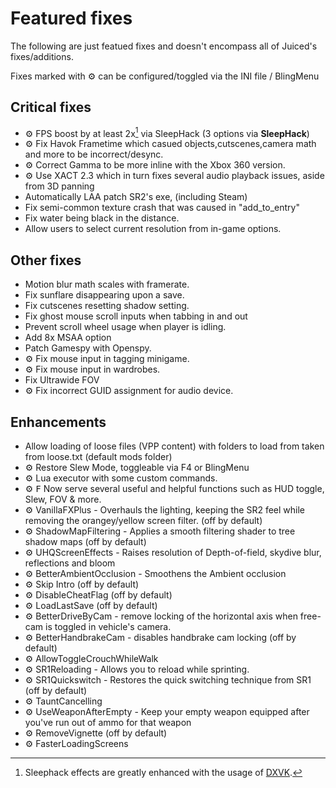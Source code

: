 # Featured fixes

The following are just featued fixes and doesn't encompass all of Juiced's fixes/additions.

Fixes marked with ⚙️ can be configured/toggled via the INI file / BlingMenu

## Critical fixes

* ⚙️ FPS boost by at least 2x[^1] via SleepHack (3 options via **SleepHack**)
* ⚙️ Fix Havok Frametime which casued objects,cutscenes,camera math and more to be incorrect/desync. 
* ⚙️ Correct Gamma to be more inline with the Xbox 360 version.
* ⚙️ Use XACT 2.3 which in turn fixes several audio playback issues, aside from 3D panning
* Automatically LAA patch SR2's exe, (including Steam)
* Fix semi-common texture crash that was caused in "add_to_entry"
* Fix water being black in the distance.
* Allow users to select current resolution from in-game options.
[^1]: Sleephack effects are greatly enhanced with the usage of [DXVK](https://github.com/doitsujin/dxvk).
## Other fixes
* Motion blur math scales with framerate.
* Fix sunflare disappearing upon a save.
* Fix cutscenes resetting shadow setting.
* Fix ghost mouse scroll inputs when tabbing in and out
* Prevent scroll wheel usage when player is idling.
* Add 8x MSAA option
* Patch Gamespy with Openspy.
* ⚙️ Fix mouse input in tagging minigame.
* ⚙️ Fix mouse input in wardrobes.
* Fix Ultrawide FOV
* ⚙️ Fix incorrect GUID assignment for audio device.

## Enhancements
* Allow loading of loose files (VPP content) with folders to load from taken from loose.txt (default mods folder)
* ⚙️ Restore Slew Mode, toggleable via F4 or BlingMenu
* ⚙️ Lua executor with some custom commands.
* ⚙️ <kbd>F</kbd> Now serve several useful and helpful functions such as HUD toggle, Slew, FOV & more.
* ⚙️ VanillaFXPlus - Overhauls the lighting, keeping the SR2 feel while removing the orangey/yellow screen filter. (off by default)
* ⚙️ ShadowMapFiltering - Applies a smooth filtering shader to tree shadow maps (off by default)
* ⚙️ UHQScreenEffects - Raises resolution of Depth-of-field, skydive blur, reflections and bloom
* ⚙️ BetterAmbientOcclusion - Smoothens the Ambient occlusion
* ⚙️ Skip Intro (off by default)
* ⚙️ DisableCheatFlag (off by default)
* ⚙️ LoadLastSave (off by default)
* ⚙️ BetterDriveByCam - remove locking of the horizontal axis when free-cam is toggled in vehicle's camera.
* ⚙️ BetterHandbrakeCam - disables handbrake cam locking (off by default)
* ⚙️ AllowToggleCrouchWhileWalk 
* ⚙️ SR1Reloading - Allows you to reload while sprinting.
* ⚙️ SR1Quickswitch - Restores the quick switching technique from SR1 (off by default)
* ⚙️ TauntCancelling
* ⚙️ UseWeaponAfterEmpty - Keep your empty weapon equipped after you've run out of ammo for that weapon
* ⚙️ RemoveVignette (off by default)
* ⚙️ FasterLoadingScreens